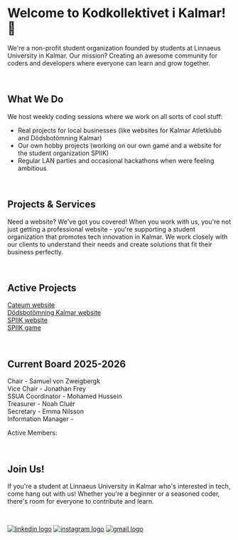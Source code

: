 # Welcome to Kodkollektivet i Kalmar! 🚀

We're a non-profit student organization founded by students at Linnaeus University in Kalmar. Our mission? Creating an awesome community for coders and developers where everyone can learn and grow together.

<br>

## What We Do

We host weekly coding sessions where we work on all sorts of cool stuff:
- Real projects for local businesses (like websites for Kalmar Atletklubb and Dödsbotömning Kalmar)
- Our own hobby projects (working on our own game and a website for the student organization SPIIK)
- Regular LAN parties and occasional hackathons when were feeling ambitious

<br>

## Projects & Services

Need a website? We've got you covered! When you work with us, you're not just getting a professional website - you're supporting a student organization that promotes tech innovation in Kalmar. We work closely with our clients to understand their needs and create solutions that fit their business perfectly.

<br>

## Active Projects

[Cateum website](https://github.com/KodkollektivetKalmar/cateum) 
<br>
[Dödsbotömning Kalmar website](https://github.com/KodkollektivetKalmar/dodsbotomningkalmar.se)
<br>
[SPIIK website](https://github.com/KodkollektivetKalmar/spiik.com)
<br>
[SPIIK game](https://github.com/KodkollektivetKalmar/SPIIKSPEL)

<br>

## Current Board 2025-2026

Chair - Samuel von Zweigbergk
<br>
Vice Chair - Jonathan Frey
<br>
SSUA Coordinator - Mohamed Hussein
<br>
Treasurer - Noah Cluér
<br>
Secretary - Emma Nilsson
<br>
Information Manager - 
<br>

Active Members:

<br>

## Join Us!

If you're a student at Linnaeus University in Kalmar who's interested in tech, come hang out with us! Whether you're a beginner or a seasoned coder, there's room for everyone to contribute and learn.

<br>

<p>
<a target="_blank" href="https://www.linkedin.com/company/kodkollektivet-kalmar/about/">  <img src="https://img.shields.io/static/v1?message=linkedin&logo=linkedin&label=&color=0077B5&logoColor=white&labelColor=&style=for-the-badge" alt="linkedin logo"  /></a>
<a target="_blank" href="https://www.instagram.com/kodkollektivetkalmar/" style="display: inline-block;">  <img src="https://img.shields.io/static/v1?message=Instagram&logo=instagram&label=&color=E4405F&logoColor=white&labelColor=&style=for-the-badge" alt="instagram logo"  /></a>
<a target="_blank" href="mailto:kodkollektivet@spiik.com">
  <img src="https://img.shields.io/static/v1?message=Gmail&logo=gmail&label=&color=D14836&logoColor=white&labelColor=&style=for-the-badge" alt="gmail logo"  /></a>
</p>

